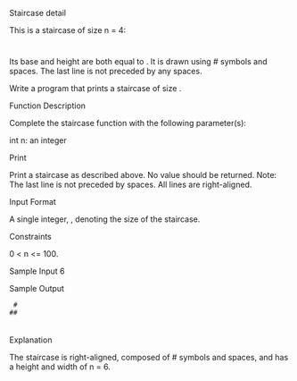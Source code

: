 Staircase detail

This is a staircase of size n = 4:

   #
  ##
 ###
####
Its base and height are both equal to . It is drawn using # symbols and spaces. The last line is not preceded by any spaces.

Write a program that prints a staircase of size .

Function Description

Complete the staircase function with the following parameter(s):

int n: an integer


Print

Print a staircase as described above. No value should be returned.
Note: The last line is not preceded by spaces. All lines are right-aligned.

Input Format

A single integer, , denoting the size of the staircase.

Constraints

 0 < n <= 100.

Sample Input
6 

Sample Output

     #
    ##
   ###
  ####
 #####
######
Explanation

The staircase is right-aligned, composed of # symbols and spaces, and has a height and width of  n = 6.